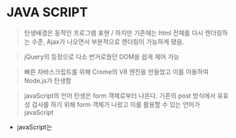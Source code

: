 # JAVA SCRIPT

> 탄생배경은 동적인 프로그램 표현 / 하지만 기존에는 html 전체를 다시 렌더링하는 수준, Ajax가 나오면서 부분적으로 렌더링이 가능하게 됐음.

>jQuery의 등장으로 다소 번거로웠던 DOM을 쉽게 제어 가능

> 빠른 자바스크립트를 위해 Crome의 V8 엔진을 만들었고 이를 이용하여 Node.js가 탄생함

> javaScript의 언어 탄생은 form 객체로부터 나온다. 기존의 post 방식에서 유효성 검사를 하기 위해 form 객체가 나왔고 이를 활용할 수 있는 언어가 javaScript

 

- javaScript는 <script> 태그 사이에 위치한다.

  ​

- 변수선언은 var로 한다./ 참조변수가 됨. (autoboxing)
  - wrapper 클래스로 형식 지정 (Boolean, Number, String)

    - var numb = new Number(3); / var numb = 3;    (json 에 의해 자동으로 왼쪽으로 변화)
    - 형식을 정해주지 않으면 undefined라는 값으로 정의됨. var x;

    ​

- 배열 객체 Array(); / stack 구조
  - push 를 통해 넣을 수 있음.
  - pop을 통해 꺼낼 수 있음.
  - 배열변수[인덱스]= 값;
    - 초기 인덱스를 큰 수를 넣으면 그 아래 값들은 empty로 들어감 ex) num[4]=32
  - 배열 객체를 선언 할 때 값이 1개면 배열의 길이 여러개면 초기 셋팅
    - var nums= new Array(5);  : 길이5
    - var nums = new Array(3,4,5,hello);  : 배열 [3,4,5,hello]
  - splice() 메소드로 배열 관리 가능
    - nums.splice(1) : 인덱스 1 부터 이후 값 삭제

    - nums.splice(1,2) : 인덱스 1부터 2개의 값 삭제

    - nums.splice(1,2,"삽입") : 인덱스 1부터 2개 값 삭제하고 3번째 넣기

    - nums.splice(1,0,"추가") : 1위치에 "추가"

      ​

- 오브젝트 객체는 1대1 대응 객체임 키 값과 밸류값 존재 (Mash? Hash와 비슷)




- 자바스크립트는 객체를 먼저 만들고 class와 prototype을 부여하는 순서로 진행
  - 정의도 안하고  var exam= new Object(); 후 갑자기 exam.kor=30; 으로 부여 가능
  - 단, 오타에 주의해야함. 오타날 시에도 그냥 생성됨.
  - exam[kor]=30; 가능
    - key 값을 이용한 저장으로 map 형으로 볼 수 있다.

  ​

- var 변수 = new Number(3); 담기가 힘듬
  - var 변수 =3;
  - var object = { };
    - var kor ={"eng":30, "kor":20, "math":10};  : 초기에 파라미터 설정가능
  - var array = [ ];

  ​

- json 객체
  - var json = [{"가":1, "나":2}, {"다":3,"라":4}, {"마":5,"바":6}];

  ​

- eval() 함수 외부에서 추출해 온 자료형은 보통 string 형태로 들어가 있음. 이를 형식으로 다시 바꿔주는 함수

  - eval("var ar= " +추출변수명 +";");

- JSON.parse()  

  - 문자열 -> json 형태 단 키값이 문자열로 돼있어야함
  - ''{"키값": "밸류값"}'' 형태의 json을  {키값:"밸류값"} 으로 변경 / 보통 키값에는 문자열이 안들어감

  ​


- JSON.stringify(json데이터타입)

  - json -> 문자열 변환{"키값": "밸류값"}

  ​

- 출력도구

  - console.log(); 개발자도구에 출력
  - alert();             콘솔창
  - document.write(); 작업물  

- ===

  - js는 따로 정의해도 x와 y가 같다고 인식

  - ```javascript
    var x=3;
    var y=3;
    document.write(x===y);   // true 출력 다른 객체를 인식하려면 var y= new Number(3); 호출
    ```

- 반복문

  - ```javascript
    for(var i=0; i<arr.length; i++){
      content
    }

    for(i in arr)      // (i in arr) == (var i=0; i<arr.length; i++)
      alert(arr[i]);   // i 는 arr의 길이에 해당하는 length바를 배출

    ```

- 함수 만들기(세가지 방식으로 생성)

  - var add = new Function("x, y", "retrun x+y");

  - var add = function(x,y){ return x+y};

  - function add(x,y){return x+y};

  - 다른 언어와 달리 함수를 객체로 만들기 때문에 객체로 호출가능

    - alert(add(3,4));

  - 자바스크립트는 추가 인자가 주어졌을 때 ex) add(x,y,z) 일 때 뒤에 z는 무시됨 

    - 내부에서 arguments 요소가 일단 주어진 인자를 배열형태로 받음

    - ```javascript
      function add(x,y,z){
        alert(arguments.length)    // 3개로 나옴
        alert(arguments[2])        // z로 나옴 주어진 요소를 따로 받을 수 있음.
        var temp=0;
        for add(i in arguments){
          if(typeof arguments[i] == "number"){
            temp+=arguments[i]
          }
        }
        return temp            	// 숫자 타입으로 받은 것을 다 더하는 함수
      }
      ```

- 참조변수 시기와 사용

  - ```javascript
    // 정적인 방식으로 생성됨.
    alert(a)   	// undefined
    var a = 1
    alert(a)   	// 1

    // 에러남
    alert(b)   	//
    b=1			// 전역객체

    // 이름이 같을경우 우선순위는 지역변수가 우선임
    // javaScript의 지역변수 가시영역은 함수로만 묶임. 일반 블록의 경우 블록 외부에서도 동일하게 변수 사용가능
    function f1(){
      var c=1
    }
    alert(c) // 값 없음
    {
      var d=1
    }
    alert(d) // 값 있음
    ```

- 클로저

  - 함수를 객체로 만들기 때문에 함수의 지역변수가 반환되지 않고 계속 남아있는 현상

  - 생명주기가 계속 남아있음

  - ```javascript
    function f1(){
      var a=1;
      
      return function f2(){     // function f2는 closure
        return a;
      }
    }

    var f = f1();   // a를 리턴받음. f1()을 종료해야하는데 a를 써야하니 못닫음
    var a = f();  	// 
    ```

- 브라우저 객체

  - window			윈도우 창

  - window.location   윈도우 주소

  - window.history     윈도우 뒤로가기/앞으로 가기

  - window.document 윈도우 폼 이용

    - ``` javascript
      //window 내장 함수
      alert();
      var x=prompt("출력문구",초기입력값); // 반환값은 String
      x = parseInt(x);
      var answer= confirm("메세지");             //  확인 취소 선택가능
      if (answer){
        alert("확인클릭")
      }else{
        alert("취소클릭")
      }
      ```

- tag 안의 onclick, onmouseover 안의 내용도 javascript임.

  - <input type="button" onclick="alert('안내 메시지');"/>

  - 위 태그는 input이지만 아무 태그나 가능하다.

  - ```jsp
    <script>
      function printAlert(){
        var x="알람";
        alert(x);
      }
    </script>

    // 긴 함수형태를 상단에 선언하고 사용시에 호출하는 방식
    <input type="button" value="알람" onclick="printAlert();">
    ```

- 문서의 엘리먼트 객체

  - 엘리먼트 = 태그들과 비슷한 개념

  - ```jsp
    // 엘리먼트 객체가 만들어짐 따라서 javaScript에서 객체다루듯이 사용가능
    // 이때 객체는 id와 같음.
    <script>
      function printResult(){
        var x, y;
        x=1
        y=1
        id1.value=x+y
        span1.innerText=x+y;
      }
    </script>

    // 버튼 클릭시 버튼 value가 값1-> 2로 변경되는 것을 볼 수 있음.
    <input type ="button" id="id1" value="값1" onclick="printResult();">

    // 안쪽의 text 변경시 innerText사용
    <span id="span1" onclick="printResult();">innerText</span>
    ```

  - 스크립트 몰아서 작성하기

  - ```jsp
    <script>
      function printResult(){
      };
      
      function init(){
        id1.onclick=printResult;
      };
      // 윈도우가 로드될 때 init() 함수 실행하는 부분
      window.onload =init;
    </script>

    <input type ="button" id="id1" value="값1"/>
    ```

  - 명명규칙에 위배되지 않는 법

  - ```jsp
    <script>
      function printResult(){
        var btnPrint= document.getElementById("btn-print");
      };
      
      function init(){
        var btnPrint= document.getElementById("btn-print");
        btnPrint.onclick=printResult;
      };
      
      window.onload =init;
    </script>

    <input type ="button" id="btn-print" value="값1"/>
    ```

  - 함수를 init에 익명함수로 넣기 / 전역변수 대신 init에서 함수를 정의

  - ```javascript
    window.onload= function(){
      var btnPrint= document.getElementById("btn-print");
      
      btnPrint.onclick = function(){
        var x= prompt("출력", 초기값);
        var y= prompt("출력", 초기값);
        
        x=parseInt(x);
        y=parseInt(y);
        btnPrint.value = x+y;
      };
    }
    ```

- 코드분리와 이벤트 바인딩 방법

  - ```jsp
    <script src="source.js"></script>
    ```

  - 다수의 js 를 넣을 때는 onload가 아닌 addEventListener를 사용한다

  - ```javascript
    window.addEventListener("load", function(){
      var btnPrint= document.getElementById("btn-print");
    });
    ```

- id 말고 하위 엘리먼트들 선택하기

  - getElementsByTagName()[0]   / getElementsByClassName()[0]

  - ```jsp
    <section id="sec1">
      <ul>
        <li>번호1</li>
        <li>번호2</li>
        <li>번호3</li>
      </ul>
    </section>

    <script>
      var lis = sec1.getElementsByTagName("li");
      lis[0].textContent ="Hello";
    </script>
    ```

- Selectors API

  - querySelector
    - document.querySelector("태그");
    - document.querySelector(".클래스");
    - document.querySelector("#id");
  - querySelectorAll
    - 배열방식으로 출력됨

- form 태그를 사용할 때는 name태그 필요

  - 키 : 밸류 값으로 키 값에 name 값이 들어감
  - querySelectorAll("input[name='x']");  input태그를 가지며 name이 x인 쿼리 

- 자식노드를 찾는 방법(children)

  - var 자식 = 부모노드.children[1];  : 시작번호 1부터

- 문서를 구성하는 Node 종류

  - DocumentType                    : <!DOCTYPE ~
  - Element                                 : <태그> <textarea> <p>
    - Attr                                  : 태그 안에 rows, cols, type 등등 속성
    - Entity                              : `&lt;`,` &gt;`, `&nbsp;` 등 특수기호
    - EntityReference            : Entity를 감싸는 &와 ;
    - Text                                 : 태그로 감싸지는 텍스트
  - Comment                              : <-- 주석-->
  - CDATASection                      : <![CDATA[특수기호를 포함한 내용]> : 대량의 특수기호 사용시
  - Notation                               : 컬러색 픽셀 등 #0000ff , 10px등

- 노드 생성 -> 삽입과정을 거침

  - 생성 : createElement(태그명), createTextNode(데이터)

  - 삽입 : insertBefor, appendChild, removeChild

  - ```javascript
    var 삽입내용 = 삽입할 내용 (docmument.querySelector('input').value;)
    var 삽입노드 = document.createateElemnt("a"); // a태그 생성
    삽입노드.appendChild(삽입내용);
    존재노드.appendChild(삽입노드);
    ```

- innerHTML 을 사용해서 html 구문을 그냥 때려넣기 가능

  - ```javascript
    var content = contentInput.value;
    menuList.innerHTML +=  '<a href="">HTML내용 : '+content+'<a>';
    // 내용이 큰 잦은 교체는 문제가 발생. 아예 객체를 처음부터 다시 만드는 느낌
    ```

  - ```javascript
    var title titleInput.value;

    var html ='<a href="">' + title +'</a>';
    var li = document.createElement("li");
    li.innerHTML = html;
    menuListUl.append(li);
    ```

  - ```js
    // 제일 위에거 삭제하는 버튼
    delButton.onclick = function(){
      var liNode = menuListUl.children[0];
      liNode.remove();
    };
    ```

  - ​










----------------------------------------------------------




``` html
<script>
  alert("Hello javascript!!");
  var x = new Number(3);
  var y = 4;
  var z;   # 형식이 정해지지 않은 변수는 undefined 형식
  z=3;
  alert(typeof z);
  alert(x==undefined);

  var nums = new Array();

  nums.push(1);
  nums.push(2);
  nums[0]=5;
  nums[1]=6;

  p1=nums.pop();
  console.log(nums);

  var nums = new Array(2,3,"hello",7);
  nums.splice(위치, 지울 개수, 대신 투입할 요소); # 배열에서 해당 위치에서 몇개 지울것
  nums.splice(위치, 0, 삽입할 요소);
  
  
  var nums = new Array(5); #5공간 배열
  var nums = new Array(5,2); # {5,2} 배열

</script>
```





# Object 객체

> Boolean , Number, String, Array, Object

``` html
<script>
  var exam = new Object();
  # 기본
  exam.kor=30;
  exam.eng=20;
  exam.math=50;
  
  console.log(exam.kor+exam.eng+exam.math);
  # 인덱스가 변수일 때
  exam["kor"]=30;
  exam["eng"]=40;
  exam["math"]=80;
  
  var key ="kor"
  
  exam[key] #==exam["kor"]
  
  
  
</script>
```





```html
<script>
  var exam={"kor":30, "eng":70 , "math": 80};
  var ar =[3,4,5,6,exam, [7,8,9]]
  
  var notice ={"id":1, "title":"hello"}
  console.log(exam.kor+exam.eng);
  
  
  var data ='string 으로 쓰여진 json [{"":값1, "": 값2},{},{}]';
  
  eval("var ar ="+data+";");
  console.log(ar[행].컬럼);
  
  # JSON의 parse 사용하는 법(parse 사용시 json규칙에 까다로움으로
  # 키 값으로 스트링 사용시 쌍따옴 사용)
  var date = JSON.parse('{"id" : 1, "title" : "aaa"}');
  consol.log(date.title);
  
  var date2 ={id:2 , title:"bbb"};
  
  # json을 문자열로 변환하기
  var json = JSON.stringify(data2);
  alert(json);
  
</script>
```





# document(출력)

```html
<script>
	document.write(2+4);
</script>
```





# 연산자

```javascript
var x=3;
var y=3;
document.write(x===y); #True, 같은 객체

var y=new Number(3);
document.write(x===y); #false, 다른 객체

document.write(3+"2"); # 32
document.write(3-"2"); # 1
```



# for

```html
<script>
  	var ar=["hello","hi","greeting"]
	for(var i=0; i<ar.length;i++)
      	document.write(ar[i]+"<br/>");
  
  	# for in 사용시 가져오는건 리스트 객체가 아닌 인덱스만 가져옴
  	for(var d in ar)
      	document.write(ar[i]+"<br/>")
  
  
</script>
```



# 자바스크립트 사이트

developer.mozilla.org



# 함수 만들기

```html
<script>
  # 방법1
	var add = new Function("x,y","return x+y;");
  	alert(add(3,4));
  	
  # 방법2(가장 빈도수 높음)
  	var add = function(x,y)}{return x+y;};
    
  # 방법3
  function add(x,y){
    return x+y;  
  }
  
</script>
```



# 주어진 매개변수보다 많이 투입했을 때

```javascript
function add(x,y){
  alert(arguments[5]);
  return x+y
}

document.write(add(16,4,2,5,6,"hello"));  # 실행이 됨. 인자에 대한 개수가 불분명
```





# 변수의 가시영역과 global 객체, 전역변수

> 1. var을 안쓰면 전역변수 쓰면 지역변수
> 2. 순서가 있음.

``` html
<script>
  	var a=1;
	alert(a);
  	
    alert(b);  # undefined
	var b=1;
  
  	c=1;       # window.c=1; 과 같은 의미
  	alert(c);  # c는 전역객체
    
    var c=5;   # 지역변수가 선언 되면 지역변수가 우선 처리됨.
    
   	alert(a);  # 에러
  	a=1;
</script>
```



```html
<script>
  function f1(){
	var a=1 ;    # 유일하게 인정해주는 지역변수는 함수 안에 있는 변수    
  }
  f1();
  
  alert(a); # 에러
	
</script>
```





# closure

```javascript
function f1(){
  var a =1;
  
  return function f2(){   # closure 밑에서 쓰느라고 f1 리소스가 계속 사용되는 형태
    return a;
  }
}
var f = f1();
var a = f();
alert(a);
```







# window 플랫폼 이용

window : 윈도우의 크기, 닫기, 열기 등을 관리

window.loacation : 윈도우 주소창을 관리

window.history : 뒤로가기, 재실행하기

window.document : 문서



윈도우 기본 메서드

- alert()       : 경고창
- confirm("출력문구")   : 확인/취소창
- prompt("출력문구",0)   : 입력창
- setTimeout()
- clearTimeout()
- setInterval()
- clearInterval()



mozila 에서 함수 찾기

- parseInt()   : 문자열 -> 정수   / 에러시 NaN 반환 / "12ab" -> 12 반환





# 스크립트 코드 작성

``` html
<script>
  function printResult(){
    var x=1;
    var y=2;
    alter(x+y);
  }
</script>

<input onclick="printResult();" />
<input onmouseover" "/>
```

> script 태그에 함수를 설정하고 onclick시 함수명을 호출하도록 함



# 화면 변환

```html
<script>
  function printResult(){
    var x,y;
    x = prompt("x값 입력");
    y = prompt("y값 입력");
    btnPrint.value=x+y;
    span1.innerText=x+y; # 태그 사이의 문자를 바꿀 때는 innerText
    btnPrint.type="text";  #type도 바꿀 수 있음.
  }
</script>
</head>

<body>
  <input type="button" value="클릭" onclick="printResult();" id="btnPrint"/>
  <span id="span1" onclick="printResult()"
</body>
```

> 클릭을 통해 btnPrint.value 가 클릭-> x+y로 바뀜 



# onclick을 따로 빼기

```html
<script>
  window.onload= function(){
    var btnPrint = document.getElementById("btn-print");
    
    var add(x,y){
      return x+y;
    };
    
    
    btnPrint.onclick = function(){
      var x = prompt("x값 입력");
      var y = prompt("y값 입력");
      x=parseInt(x);
      y=parseInt(y);
      btnPrint.value=x+y;
  	};
  }
</script>
</head>

<body>
  <input type="button" value="클릭" id="btn-print"/>
</body>
```





# js 파일로 분리하기

```javascript
# index.js파일
window.addEventListener("load",function(){             # 복수의 js 파일을 사용할 때는 꼭 addEventListener를 사용할 것!!!
  var btnPrint = document.getElementById("btn-print");

  var add(x,y){
    return x+y;
  };


  btnPrint.onclick = function(){
    var x = prompt("x값 입력");
    var y = prompt("y값 입력");
    x=parseInt(x);
    y=parseInt(y);
    btnPrint.value=x+y;
  };
});

#test.js파일
window.addEventListener("load",function(){
  alert("안녕하세요");
});
```



```html
<head>
  
  <script src="index.js"></script> # 단일태그로 쓸 수 없는 script
  <script src="test.js"></script>
</head>
```







# getElementsByTagName()

```html
<script>
  var lis= sec1.getElementsByTagName("li");
</script>

<body>
  <section id="sec1">
  <h1></h1>
    <ul>
      <li></li> 
      <li></li> 
      <li></li> 
    </ul>
  </section>
  
</body>
```





# querySelector

html

``` html
<section id="section3">
  <h1>Ex3 : Selectors API level1</h1>
  <div>
    <input name ="txt-x" type="text" value="0" dir="rtl"/>
    +
    <input class ="txt-y" type="text" value="0" dir="rtl"/>
    <input class ="btn-add" type="button" value="="/>
    <input class ="txt-sum" type="text" value="0" readonly dir="rtl"/>
  </div>
</section>
```

javaScript

```javascript
//Ex3 : Selectors API level1
window.addEventListener("load", function(){
    var section3 =document.getElementById("section3");
    var txtX = section3.querySelector("input[name='txt-x']"); //name 속성 주입하고 query
    var txtY = section3.querySelector(".txt-y");
    var btnAdd = section3.querySelector(".btn-add");
    var txtSum = section3.querySelector(".txt-sum");
    
    //var txtX = section3.querySelectorAll("input");   배열로 input 태그 다 가져오기
    btnAdd.onclick =function(){
        var x = parseInt(txtX.value);
        var y = parseInt(txtY.value);

        txtSum.value = x+y;
    };
});
```







# children

> 자식노드를 찾는 방식
>
> querySelector로 자식을 찾고 그 자식의 노드를 찾는 방식

```javascript
//Ex4 : childNodes를 이용한 선택
window.addEventListener("load", function(){
    var section4 =document.querySelector("#section4");
    var box =section4.querySelector(".box");
    var input1 = box.children[0];   // 자식 노드를 찾는 방식
    var input2 = box.children[1];

    input1.value="hello";
    input2.value="okay";

});
```





# 타겟 위치 기준으로 삽입

``` html
<script>
	targetElement.insetAdhacentElement(position, element);
</script>

position="beforebegin"
<p>
  position= "afterbegin"
  
  
  position= "beforeend"
</p>
position= "afterend"
```





# Event

- addEventListener()
- removeEventListener()
- dispatchEvent()
- stopPropagation()
- stopimmediatePropagation()
- preventDefault()
- target()
- currentTarget()